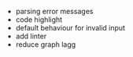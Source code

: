 - parsing error messages
- code highlight
- default behaviour for invalid input
- add linter
- reduce graph lagg